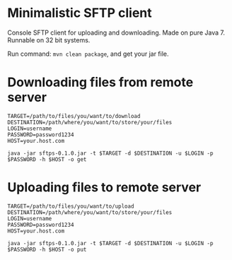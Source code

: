 Minimalistic SFTP client
================
Console SFTP client for uploading and downloading.
Made on pure Java 7. Runnable on 32 bit systems.

Run command: `mvn clean package`,
and get your jar file.  

Downloading files from remote server
================
    TARGET=/path/to/files/you/want/to/download
    DESTINATION=/path/where/you/want/to/store/your/files
    LOGIN=username
    PASSWORD=password1234
    HOST=your.host.com

`java -jar sftps-0.1.0.jar -t $TARGET -d $DESTINATION -u $LOGIN -p $PASSWORD -h $HOST -o get`

Uploading files to remote server
================
    TARGET=/path/to/files/you/want/to/upload
    DESTINATION=/path/where/you/want/to/store/your/files
    LOGIN=username
    PASSWORD=password1234
    HOST=your.host.com

`java -jar sftps-0.1.0.jar -t $TARGET -d $DESTINATION -u $LOGIN -p $PASSWORD -h $HOST -o put`